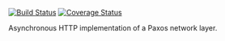 [![Build Status](https://travis-ci.org/bigeasy/kibitz.svg?branch=master)](https://travis-ci.org/bigeasy/kibitz) [![Coverage Status](https://coveralls.io/repos/bigeasy/kibitz/badge.svg?branch=master&service=github)](https://coveralls.io/github/bigeasy/kibitz?branch=master)

Asynchronous HTTP implementation of a Paxos network layer.
